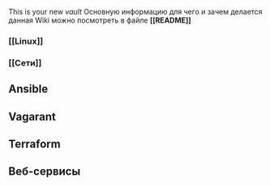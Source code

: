 This is your new *vault*
Основную информацию для чего и зачем делается данная Wiki можно посмотреть в файле 
**[[README]]**

### [[Linux]]

### [[Сети]]
## Ansible

## Vagarant

## Terraform

## Веб-сервисы



